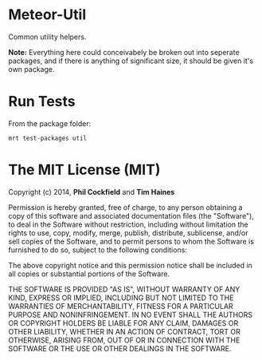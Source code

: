 # Meteor-Util
Common utility helpers.

**Note:** Everything here could conceivabely be broken out into seperate
packages, and if there is anything of significant size, it should
be given it's own package.



# Run Tests
From the package folder:

    mrt test-packages util



# The MIT License (MIT)

Copyright (c) 2014, **Phil Cockfield** and **Tim Haines**

Permission is hereby granted, free of charge, to any person obtaining a copy
of this software and associated documentation files (the "Software"), to deal
in the Software without restriction, including without limitation the rights
to use, copy, modify, merge, publish, distribute, sublicense, and/or sell
copies of the Software, and to permit persons to whom the Software is
furnished to do so, subject to the following conditions:

The above copyright notice and this permission notice shall be included in
all copies or substantial portions of the Software.

THE SOFTWARE IS PROVIDED "AS IS", WITHOUT WARRANTY OF ANY KIND, EXPRESS OR
IMPLIED, INCLUDING BUT NOT LIMITED TO THE WARRANTIES OF MERCHANTABILITY,
FITNESS FOR A PARTICULAR PURPOSE AND NONINFRINGEMENT. IN NO EVENT SHALL THE
AUTHORS OR COPYRIGHT HOLDERS BE LIABLE FOR ANY CLAIM, DAMAGES OR OTHER
LIABILITY, WHETHER IN AN ACTION OF CONTRACT, TORT OR OTHERWISE, ARISING FROM,
OUT OF OR IN CONNECTION WITH THE SOFTWARE OR THE USE OR OTHER DEALINGS IN
THE SOFTWARE.





